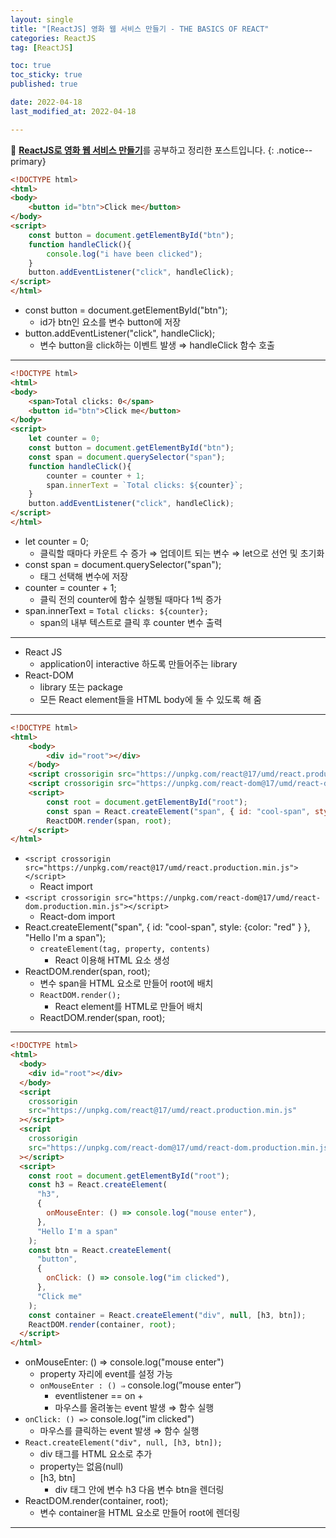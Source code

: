 ```yaml
---
layout: single
title: "[ReactJS] 영화 웹 서비스 만들기 - THE BASICS OF REACT"
categories: ReactJS
tag: [ReactJS]

toc: true
toc_sticky: true
published: true

date: 2022-04-18
last_modified_at: 2022-04-18

---
```



📄 [**ReactJS로 영화 웹 서비스 만들기**](https://nomadcoders.co/react-for-beginners)를 공부하고 정리한 포스트입니다.
{: .notice--primary}


```html
<!DOCTYPE html>
<html>
<body>
    <button id="btn">Click me</button>
</body>
<script>
    const button = document.getElementById("btn");
    function handleClick(){
        console.log("i have been clicked");
    }
    button.addEventListener("click", handleClick);
</script>
</html>
```

- const button = document.getElementById("btn");
    - id가 btn인 요소를 변수 button에 저장
- button.addEventListener("click", handleClick);
    - 변수 button을 click하는 이벤트 발생 ⇒ handleClick 함수 호출
   
   
---


```html
<!DOCTYPE html>
<html>
<body>
    <span>Total clicks: 0</span>
    <button id="btn">Click me</button>
</body>
<script>
    let counter = 0;
    const button = document.getElementById("btn");
    const span = document.querySelector("span");
    function handleClick(){
        counter = counter + 1;
        span.innerText = `Total clicks: ${counter}`;
    }
    button.addEventListener("click", handleClick);
</script>
</html>
```

- let counter = 0;
    - 클릭할 때마다 카운트 수 증가 ⇒ 업데이트 되는 변수 ⇒ let으로 선언 및 초기화
- const span = document.querySelector("span");
    - <span> 태그 선택해 변수에 저장
- counter = counter + 1;
    - 클릭 전의 counter에 함수 실행될 때마다 1씩 증가
- span.innerText = `Total clicks: ${counter};`
    - span의 내부 텍스트로 클릭 후 counter 변수 출력

  
---

  
- React JS
    - application이 interactive 하도록 만들어주는 library
- React-DOM
    - library 또는 package
    - 모든 React element들을 HTML body에 둘 수 있도록 해 줌

  
---

  
```html
<!DOCTYPE html>
<html>
    <body>
        <div id="root"></div>
    </body>
    <script crossorigin src="https://unpkg.com/react@17/umd/react.production.min.js"></script>
    <script crossorigin src="https://unpkg.com/react-dom@17/umd/react-dom.production.min.js"></script>
    <script>
        const root = document.getElementById("root");
        const span = React.createElement("span", { id: "cool-span", style: {color: "red" } }, "Hello I'm a span");
        ReactDOM.render(span, root);
    </script>
</html>
```

- `<script crossorigin src="https://unpkg.com/react@17/umd/react.production.min.js"></script>`
    - React import
- `<script crossorigin src="https://unpkg.com/react-dom@17/umd/react-dom.production.min.js"></script>`
    - React-dom import
- React.createElement("span", { id: "cool-span", style: {color: "red" } }, "Hello I'm a span");
    - `createElement(tag, property, contents)`
        - React 이용해 HTML 요소 생성
- ReactDOM.render(span, root);
    - 변수 span을 HTML 요소로 만들어 root에 배치
    - `ReactDOM.render();`
        - React element를 HTML로 만들어 배치
    - ReactDOM.render(span, root);


---

  
```html
<!DOCTYPE html>
<html>
  <body>
    <div id="root"></div>
  </body>
  <script
    crossorigin
    src="https://unpkg.com/react@17/umd/react.production.min.js"
  ></script>
  <script
    crossorigin
    src="https://unpkg.com/react-dom@17/umd/react-dom.production.min.js"
  ></script>
  <script>
    const root = document.getElementById("root");
    const h3 = React.createElement(
      "h3",
      {
        onMouseEnter: () => console.log("mouse enter"),
      },
      "Hello I'm a span"
    );
    const btn = React.createElement(
      "button",
      {
        onClick: () => console.log("im clicked"),
      },
      "Click me"
    );
    const container = React.createElement("div", null, [h3, btn]);
    ReactDOM.render(container, root);
  </script>
</html>
```

- onMouseEnter: () => console.log("mouse enter")
    - property 자리에 event를 설정 가능
    - `onMouseEnter : () ⇒` console.log(”mouse enter”)
        - eventlistener == on + 
        - 마우스를 올려놓는 event 발생 ⇒ 함수 실행
- `onClick: () =>` console.log("im clicked")
    - 마우스를 클릭하는 event 발생 ⇒ 함수 실행
- `React.createElement("div", null, [h3, btn]);`
    - div 태그를 HTML 요소로 추가
    - property는 없음(null)
    - [h3, btn]
        - div 태그 안에 변수 h3 다음 변수 btn을 렌더링
- ReactDOM.render(container, root);
    - 변수 container을 HTML 요소로 만들어 root에 렌더링

---
